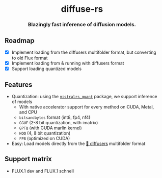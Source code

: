 <a name="top"></a>
<h1 align="center">
  diffuse-rs
</h1>

<h3 align="center">
Blazingly fast inference of diffusion models.
</h3>

## Roadmap
- [x] Implement loading from the diffusers multifolder format, but converting to old Flux format
- [x] Implement loading from & running with diffusers format
- [x] Support loading quantized models

## Features
- Quantization: using the [`mistralrs_quant`](https://github.com/EricLBuehler/mistral.rs/tree/master/mistralrs-quant) package, we support inference of models
  - With native accelerator support for every method on CUDA, Metal, and CPU
  - `bitsandbytes` format (int8, fp4, nf4)
  - `GGUF` (2-8 bit quantization, with imatrix)
  - `GPTQ` (with CUDA marlin kernel)
  - `HQQ` (4, 8 bit quantization)
  - `FP8` (optimized on CUDA)
- Easy: Load models directly from the [🤗 diffusers](https://github.com/huggingface/diffusers) multifolder format

## Support matrix
- FLUX.1 dev and FLUX.1 schnell